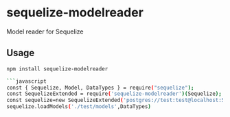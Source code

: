 # sequelize-modelreader
Model reader for Sequelize

## Usage
```bash
npm install sequelize-modelreader

```javascript
const { Sequelize, Model, DataTypes } = require("sequelize");
const SequelizeExtended = require('sequelize-modelreader')(Sequelize);
const sequelize=new SequelizeExtended('postgres://test:test@localhost:5432/test')
sequelize.loadModels('./test/models',DataTypes)
